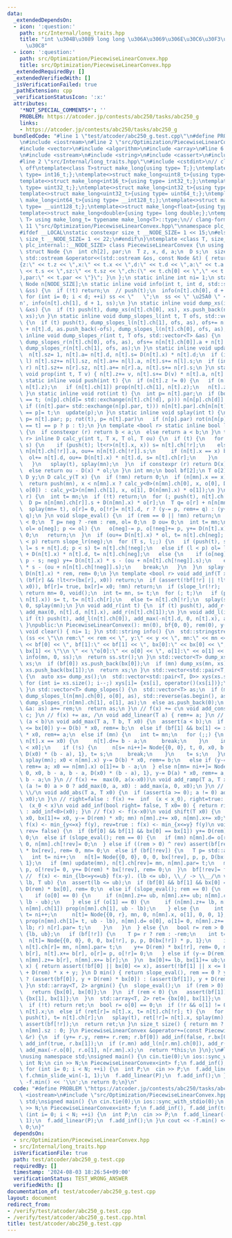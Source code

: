 ```yaml
---
data:
  _extendedDependsOn:
  - icon: ':question:'
    path: src/Internal/long_traits.hpp
    title: "int \u304B\u3089 long long \u306A\u3069\u306E\u30C6\u30F3\u30D7\u30EC\u30FC\
      \u30C8"
  - icon: ':question:'
    path: src/Optimization/PiecewiseLinearConvex.hpp
    title: src/Optimization/PiecewiseLinearConvex.hpp
  _extendedRequiredBy: []
  _extendedVerifiedWith: []
  _isVerificationFailed: true
  _pathExtension: cpp
  _verificationStatusIcon: ':x:'
  attributes:
    '*NOT_SPECIAL_COMMENTS*': ''
    PROBLEM: https://atcoder.jp/contests/abc250/tasks/abc250_g
    links:
    - https://atcoder.jp/contests/abc250/tasks/abc250_g
  bundledCode: "#line 1 \"test/atcoder/abc250_g.test.cpp\"\n#define PROBLEM \"https://atcoder.jp/contests/abc250/tasks/abc250_g\"\
    \n#include <iostream>\n#line 2 \"src/Optimization/PiecewiseLinearConvex.hpp\"\n\
    #include <vector>\n#include <algorithm>\n#include <array>\n#line 6 \"src/Optimization/PiecewiseLinearConvex.hpp\"\
    \n#include <sstream>\n#include <string>\n#include <cassert>\n#include <utility>\n\
    #line 2 \"src/Internal/long_traits.hpp\"\n#include <cstdint>\n// clang-format\
    \ off\ntemplate<class T>struct make_long{using type= T;};\ntemplate<>struct make_long<int8_t>{using\
    \ type= int16_t;};\ntemplate<>struct make_long<uint8_t>{using type= uint16_t;};\n\
    template<>struct make_long<int16_t>{using type= int32_t;};\ntemplate<>struct make_long<uint16_t>{using\
    \ type= uint32_t;};\ntemplate<>struct make_long<int32_t>{using type= int64_t;};\n\
    template<>struct make_long<uint32_t>{using type= uint64_t;};\ntemplate<>struct\
    \ make_long<int64_t>{using type= __int128_t;};\ntemplate<>struct make_long<uint64_t>{using\
    \ type= __uint128_t;};\ntemplate<>struct make_long<float>{using type= double;};\n\
    template<>struct make_long<double>{using type= long double;};\ntemplate<class\
    \ T> using make_long_t= typename make_long<T>::type;\n// clang-format on\n#line\
    \ 11 \"src/Optimization/PiecewiseLinearConvex.hpp\"\nnamespace plc_internal {\n\
    #ifdef __LOCAL\nstatic constexpr size_t __NODE_SIZE= 1 << 15;\n#else\nstatic constexpr\
    \ size_t __NODE_SIZE= 1 << 22;\n#endif\n}\ntemplate <class T, size_t NODE_SIZE=\
    \ plc_internal::__NODE_SIZE> class PiecewiseLinearConvex {\n using D= make_long_t<T>;\n\
    \ struct Node {\n  int ch[2], par;\n  T z, x, d, a;\n  D s;\n  size_t sz;\n  friend\
    \ std::ostream &operator<<(std::ostream &os, const Node &t) { return os << \"\
    {z:\" << t.z << \",x:\" << t.x << \",d:\" << t.d << \",a:\" << t.a << \",s:\"\
    \ << t.s << \",sz:\" << t.sz << \",ch:(\" << t.ch[0] << \",\" << t.ch[1] << \"\
    ),par:\" << t.par << \"}\"; }\n };\n static inline int ni= 1;\n static inline\
    \ Node n[NODE_SIZE];\n static inline void info(int t, int d, std::stringstream\
    \ &ss) {\n  if (!t) return;\n  // push(t);\n  info(n[t].ch[0], d + 1, ss);\n \
    \ for (int i= 0; i < d; ++i) ss << \"   \";\n  ss << \" \u25A0 \" << n[t] << '\\\
    n', info(n[t].ch[1], d + 1, ss);\n }\n static inline void dump_xs(int t, std::vector<T>\
    \ &xs) {\n  if (t) push(t), dump_xs(n[t].ch[0], xs), xs.push_back(n[t].x), dump_xs(n[t].ch[1],\
    \ xs);\n }\n static inline void dump_slopes_l(int t, T ofs, std::vector<T> &as)\
    \ {\n  if (t) push(t), dump_slopes_l(n[t].ch[1], ofs, as), ofs+= n[n[t].ch[1]].a\
    \ + n[t].d, as.push_back(-ofs), dump_slopes_l(n[t].ch[0], ofs, as);\n }\n static\
    \ inline void dump_slopes_r(int t, T ofs, std::vector<T> &as) {\n  if (t) push(t),\
    \ dump_slopes_r(n[t].ch[0], ofs, as), ofs+= n[n[t].ch[0]].a + n[t].d, as.push_back(ofs),\
    \ dump_slopes_r(n[t].ch[1], ofs, as);\n }\n static inline void update(int t) {\n\
    \  n[t].sz= 1, n[t].a= n[t].d, n[t].s= D(n[t].x) * n[t].d;\n  if (int l= n[t].ch[0];\
    \ l) n[t].sz+= n[l].sz, n[t].a+= n[l].a, n[t].s+= n[l].s;\n  if (int r= n[t].ch[1];\
    \ r) n[t].sz+= n[r].sz, n[t].a+= n[r].a, n[t].s+= n[r].s;\n }\n static inline\
    \ void prop(int t, T v) { n[t].z+= v, n[t].s+= D(v) * n[t].a, n[t].x+= v; }\n\
    \ static inline void push(int t) {\n  if (n[t].z != 0) {\n   if (n[t].ch[0]) prop(n[t].ch[0],\
    \ n[t].z);\n   if (n[t].ch[1]) prop(n[t].ch[1], n[t].z);\n   n[t].z= 0;\n  }\n\
    \ }\n static inline void rot(int t) {\n  int p= n[t].par;\n  if (bool d= n[p].ch[1]\
    \ == t; (n[p].ch[d]= std::exchange(n[t].ch[!d], p))) n[n[p].ch[d]].par= p;\n \
    \ if ((n[t].par= std::exchange(n[p].par, t))) n[n[t].par].ch[n[n[t].par].ch[1]\
    \ == p]= t;\n  update(p);\n }\n static inline void splay(int t) {\n  for (int\
    \ p= n[t].par; p; rot(t), p= n[t].par)\n   if (n[p].par) rot(n[n[p].par].ch[n[p].ch[1]\
    \ == t] == p ? p : t);\n }\n template <bool r> static inline bool lt(T a, T b)\
    \ {\n  if constexpr (r) return b < a;\n  else return a < b;\n }\n template <bool\
    \ r> inline D calc_y(int t, T x, T ol, T ou) {\n  if (t) {\n   for (int s;; t=\
    \ s) {\n    if (push(t); lt<r>(n[t].x, x)) s= n[t].ch[!r];\n    else {\n     ol+=\
    \ n[n[t].ch[!r]].a, ou+= n[n[t].ch[!r]].s;\n     if (n[t].x == x) break;\n   \
    \  ol+= n[t].d, ou+= D(n[t].x) * n[t].d, s= n[t].ch[r];\n    }\n    if (!s) break;\n\
    \   }\n   splay(t), splay(mn);\n  }\n  if constexpr (r) return D(x) * ol - ou;\n\
    \  else return ou - D(x) * ol;\n }\n int mn;\n bool bf[2];\n T o[2], rem, bx[2];\n\
    \ D y;\n D calc_y(T x) {\n  if (!mn) return 0;\n  if (n[mn].x == x) return 0;\n\
    \  return push(mn), x < n[mn].x ? calc_y<0>(n[mn].ch[0], x, o[0], D(n[mn].x) *\
    \ o[0]) : calc_y<1>(n[mn].ch[1], x, o[1], D(n[mn].x) * o[1]);\n }\n void slope_lr(bool\
    \ r) {\n  int t= mn;\n  if (!t) return;\n  for (; push(t), n[t].ch[r];) t= n[t].ch[r];\n\
    \  D p= n[n[mn].ch[r]].s + D(n[mn].x) * o[r];\n  T q= o[r] + n[n[mn].ch[r]].a;\n\
    \  splay(mn= t), o[r]= 0, o[!r]= n[t].d, r ? (y-= p, rem+= q) : (y+= p, rem-=\
    \ q);\n }\n void slope_eval() {\n  if (rem == 0 || !mn) return;\n  bool neg= rem\
    \ < 0;\n  T p= neg ? -rem : rem, ol= 0;\n  D ou= 0;\n  int t= mn;\n  if (push(t),\
    \ ol= o[neg]; p <= ol) {\n   o[neg]-= p, o[!neg]+= p, y+= D(n[t].x) * rem, rem=\
    \ 0;\n   return;\n  }\n  if (ou+= D(n[t].x) * ol, t= n[t].ch[neg]; ol + n[t].a\
    \ < p) return slope_lr(neg);\n  for (T s, l;;) {\n   if (push(t), s= ol + n[n[t].ch[!neg]].a,\
    \ l= s + n[t].d; p < s) t= n[t].ch[!neg];\n   else if (l < p) ol= l, ou+= n[n[t].ch[!neg]].s\
    \ + D(n[t].x) * n[t].d, t= n[t].ch[neg];\n   else {\n    if (o[neg]= l - p, o[!neg]=\
    \ p - s; neg) y+= D(n[t].x) * s - (ou + n[n[t].ch[!neg]].s);\n    else y-= D(n[t].x)\
    \ * s - (ou + n[n[t].ch[!neg]].s);\n    break;\n   }\n  }\n  splay(mn= t), y+=\
    \ D(n[t].x) * rem, rem= 0;\n }\n template <bool r> void add_inf(T x0) {\n  if\
    \ (bf[r] && !lt<r>(bx[r], x0)) return;\n  if (assert(!bf[!r] || !lt<r>(bx[!r],\
    \ x0)), bf[r]= true, bx[r]= x0; !mn) return;\n  if (slope_lr(!r); !lt<r>(x0, n[mn].x))\
    \ return mn= 0, void();\n  int t= mn, s= t;\n  for (; t;)\n   if (push(t); lt<r>(x0,\
    \ n[t].x)) s= t, t= n[t].ch[r];\n   else t= n[t].ch[!r];\n  splay(s), n[s].ch[r]=\
    \ 0, splay(mn);\n }\n void add_r(int t) {\n  if (t) push(t), add_r(n[t].ch[0]),\
    \ add_max(0, n[t].d, n[t].x), add_r(n[t].ch[1]);\n }\n void add_l(int t) {\n \
    \ if (t) push(t), add_l(n[t].ch[0]), add_max(-n[t].d, 0, n[t].x), add_l(n[t].ch[1]);\n\
    \ }\npublic:\n PiecewiseLinearConvex(): mn(0), bf{0, 0}, rem(0), y(0) {}\n static\
    \ void clear() { ni= 1; }\n std::string info() {\n  std::stringstream ss;\n  if\
    \ (ss << \"\\n rem:\" << rem << \", y:\" << y << \", mn:\" << mn << \"\\n bf[0]:\"\
    \ << bf[0] << \", bf[1]:\" << bf[1] << \", bx[0]:\" << bx[0] << \", bx[1]:\" <<\
    \ bx[1] << \"\\n \" << \"o[0]:\" << o[0] << \", o[1]:\" << o[1] << \"\\n\"; mn)\
    \ info(mn, 0, ss);\n  return ss.str();\n }\n std::vector<T> dump_xs() {\n  std::vector<T>\
    \ xs;\n  if (bf[0]) xs.push_back(bx[0]);\n  if (mn) dump_xs(mn, xs);\n  if (bf[1])\
    \ xs.push_back(bx[1]);\n  return xs;\n }\n std::vector<std::pair<T, D>> dump_xys()\
    \ {\n  auto xs= dump_xs();\n  std::vector<std::pair<T, D>> xys(xs.size());\n \
    \ for (int i= xs.size(); i--;) xys[i]= {xs[i], operator()(xs[i])};\n  return xys;\n\
    \ }\n std::vector<T> dump_slopes() {\n  std::vector<T> as;\n  if (mn) as.push_back(-o[0]),\
    \ dump_slopes_l(n[mn].ch[0], o[0], as), std::reverse(as.begin(), as.end()), as.push_back(o[1]),\
    \ dump_slopes_r(n[mn].ch[1], o[1], as);\n  else as.push_back(0);\n  for (auto\
    \ &a: as) a+= rem;\n  return as;\n }\n // f(x) += c\n void add_const(D c) { y+=\
    \ c; }\n // f(x) += ax, /\n void add_linear(T a) { rem+= a; }\n //  f(x) += max(a(x-x0),b(x-x0)),\
    \ (a < b)\n void add_max(T a, T b, T x0) {\n  assert(a < b);\n  if (bf[0] && x0\
    \ <= bx[0]) y-= D(b) * x0, rem+= b;\n  else if (bf[1] && bx[1] <= x0) y-= D(a)\
    \ * x0, rem+= a;\n  else if (mn) {\n   int t= mn;\n   for (;;) {\n    if (push(t);\
    \ n[t].x == x0) {\n     n[t].d+= b - a;\n     break;\n    }\n    int &s= n[t].ch[n[t].x\
    \ < x0];\n    if (!s) {\n     n[s= ni++]= Node{{0, 0}, t, 0, x0, b - a, b - a,\
    \ D(x0) * (b - a), 1}, t= s;\n     break;\n    }\n    t= s;\n   }\n   if (splay(t),\
    \ splay(mn); x0 < n[mn].x) y-= D(b) * x0, rem+= b;\n   else if (y-= D(a) * x0,\
    \ rem+= a; x0 == n[mn].x) o[1]+= b - a;\n  } else n[mn= ni++]= Node{{0, 0}, 0,\
    \ 0, x0, b - a, b - a, D(x0) * (b - a), 1}, y-= D(a) * x0, rem+= a, o[0]= 0, o[1]=\
    \ b - a;\n }\n // f(x) +=  max(0, a(x-x0))\n void add_ramp(T a, T x0) {\n  if\
    \ (a != 0) a > 0 ? add_max(0, a, x0) : add_max(a, 0, x0);\n }\n // f(x) += a|x-x0|,\
    \ \\/\n void add_abs(T a, T x0) {\n  if (assert(a >= 0); a != 0) add_max(-a, a,\
    \ x0);\n }\n // right=false : f(x) +=  inf  (x < x_0), right=true: f(x) += inf\
    \  (x_0 < x)\n void add_inf(bool right= false, T x0= 0) { return right ? add_inf<1>(x0)\
    \ : add_inf<0>(x0); }\n // f(x) <- f(x-x0)\n void shift(T x0) {\n  if (bx[0]+=\
    \ x0, bx[1]+= x0, y-= D(rem) * x0; mn) n[mn].z+= x0, n[mn].x+= x0;\n }\n // rev=false:\
    \ f(x) <- min_{y<=x} f(y), rev=true : f(x) <- min_{x<=y} f(y)\n void chmin_cum(bool\
    \ rev= false) {\n  if (bf[0] && bf[1] && bx[0] == bx[1]) y+= D(rem) * bx[0], rem=\
    \ 0;\n  else if (slope_eval(); rem == 0) {\n   if (mn) n[mn].d= o[rev], o[!rev]=\
    \ 0, n[mn].ch[!rev]= 0;\n  } else if ((rem > 0) ^ rev) assert(bf[rev]), y+= D(rem)\
    \ * bx[rev], rem= 0, mn= 0;\n  else if (bf[!rev]) {\n   T p= std::abs(rem);\n\
    \   int t= ni++;\n   n[t]= Node{{0, 0}, 0, 0, bx[!rev], p, p, D(bx[!rev]) * p,\
    \ 1};\n   if (mn) update(mn), n[t].ch[rev]= mn, n[mn].par= t;\n   mn= t, o[rev]=\
    \ p, o[!rev]= 0, y+= D(rem) * bx[!rev], rem= 0;\n  }\n  bf[!rev]= false;\n }\n\
    \ //  f(x) <- min_{lb<=y<=ub} f(x-y). (lb <= ub), \\_/ -> \\__/\n void chmin_slide_win(T\
    \ lb, T ub) {\n  assert(lb <= ub);\n  if (bf[0] && bf[1] && bx[0] == bx[1]) y+=\
    \ D(rem) * bx[0], rem= 0;\n  else if (slope_eval(); rem == 0) {\n   if (mn) {\n\
    \    if (o[0] == 0) {\n     if (n[mn].z+= ub, n[mn].x+= ub; n[mn].ch[0]) prop(n[mn].ch[0],\
    \ lb - ub);\n    } else if (o[1] == 0) {\n     if (n[mn].z+= lb, n[mn].x+= lb;\
    \ n[mn].ch[1]) prop(n[mn].ch[1], ub - lb);\n    } else {\n     int r= n[mn].ch[1],\
    \ t= ni++;\n     n[t]= Node{{0, r}, mn, 0, n[mn].x, o[1], 0, 0, 1};\n     if (update(t),\
    \ prop(n[mn].ch[1]= t, ub - lb), n[mn].d= o[0], o[1]= 0, n[mn].z+= lb, n[mn].x+=\
    \ lb; r) n[r].par= t;\n    }\n   }\n  } else {\n   bool r= rem > 0;\n   T b[2]=\
    \ {lb, ub};\n   if (bf[!r]) {\n    T p= r ? rem : -rem;\n    int t= ni++;\n  \
    \  n[t]= Node{{0, 0}, 0, 0, bx[!r], p, p, D(bx[!r]) * p, 1};\n    if (mn) update(mn),\
    \ n[t].ch[r]= mn, n[mn].par= t;\n    y+= D(rem) * bx[!r], rem= 0, mn= t, n[t].z+=\
    \ b[r], n[t].x+= b[r], o[r]= p, o[!r]= 0;\n   } else if (y-= D(rem) * b[r]; mn)\
    \ n[mn].z+= b[r], n[mn].x+= b[r];\n  }\n  bx[0]+= lb, bx[1]+= ub;\n }\n D operator()(T\
    \ x) { return assert(!bf[0] || bx[0] <= x), assert(!bf[1] || x <= bx[1]), calc_y(x)\
    \ + D(rem) * x + y; }\n D min() { return slope_eval(), rem == 0 ? y : rem > 0\
    \ ? (assert(bf[0]), y + D(rem) * bx[0]) : (assert(bf[1]), y + D(rem) * bx[1]);\
    \ }\n std::array<T, 2> argmin() {\n  slope_eval();\n  if (rem > 0) {\n   assert(bf[0]);\n\
    \   return {bx[0], bx[0]};\n  }\n  if (rem < 0) {\n   assert(bf[1]);\n   return\
    \ {bx[1], bx[1]};\n  }\n  std::array<T, 2> ret= {bx[0], bx[1]};\n  int t= mn;\n\
    \  if (!t) return ret;\n  bool r= o[0] == 0;\n  if (!r && o[1] != 0) ret[0]= ret[1]=\
    \ n[t].x;\n  else if (ret[r]= n[t].x, t= n[t].ch[!r]; t) {\n   for (; n[t].ch[r];)\
    \ push(t), t= n[t].ch[r];\n   splay(t), ret[!r]= n[t].x, splay(mn);\n  } else\
    \ assert(bf[!r]);\n  return ret;\n }\n size_t size() { return mn ? update(mn),\
    \ n[mn].sz : 0; }\n PiecewiseLinearConvex &operator+=(const PiecewiseLinearConvex\
    \ &r) {\n  if (y+= r.y, rem+= r.rem; r.bf[0]) add_inf(false, r.bx[0]);\n  if (r.bf[1])\
    \ add_inf(true, r.bx[1]);\n  if (r.mn) add_l(n[r.mn].ch[0]), add_r(n[r.mn].ch[1]),\
    \ add_max(-r.o[0], r.o[1], n[r.mn].x);\n  return *this;\n }\n};\n#line 4 \"test/atcoder/abc250_g.test.cpp\"\
    \nusing namespace std;\nsigned main() {\n cin.tie(0);\n ios::sync_with_stdio(0);\n\
    \ int N;\n cin >> N;\n PiecewiseLinearConvex<int> f;\n f.add_inf(), f.add_inf(true);\n\
    \ for (int i= 0; i < N; ++i) {\n  int P;\n  cin >> P;\n  f.add_linear(-P);\n \
    \ f.chmin_slide_win(-1, 1);\n  f.add_linear(P);\n  f.add_inf();\n }\n cout <<\
    \ -f.min() << '\\n';\n return 0;\n}\n"
  code: "#define PROBLEM \"https://atcoder.jp/contests/abc250/tasks/abc250_g\"\n#include\
    \ <iostream>\n#include \"src/Optimization/PiecewiseLinearConvex.hpp\"\nusing namespace\
    \ std;\nsigned main() {\n cin.tie(0);\n ios::sync_with_stdio(0);\n int N;\n cin\
    \ >> N;\n PiecewiseLinearConvex<int> f;\n f.add_inf(), f.add_inf(true);\n for\
    \ (int i= 0; i < N; ++i) {\n  int P;\n  cin >> P;\n  f.add_linear(-P);\n  f.chmin_slide_win(-1,\
    \ 1);\n  f.add_linear(P);\n  f.add_inf();\n }\n cout << -f.min() << '\\n';\n return\
    \ 0;\n}"
  dependsOn:
  - src/Optimization/PiecewiseLinearConvex.hpp
  - src/Internal/long_traits.hpp
  isVerificationFile: true
  path: test/atcoder/abc250_g.test.cpp
  requiredBy: []
  timestamp: '2024-08-03 18:26:54+09:00'
  verificationStatus: TEST_WRONG_ANSWER
  verifiedWith: []
documentation_of: test/atcoder/abc250_g.test.cpp
layout: document
redirect_from:
- /verify/test/atcoder/abc250_g.test.cpp
- /verify/test/atcoder/abc250_g.test.cpp.html
title: test/atcoder/abc250_g.test.cpp
---
```

